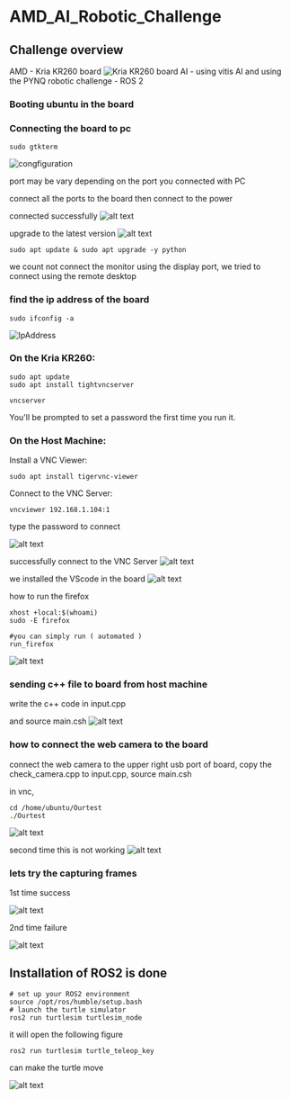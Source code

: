 # AMD_AI_Robotic_Challenge
## Challenge overview
AMD - Kria KR260 board
![Kria KR260 board](images/image-2.png)
AI - using vitis AI and using the PYNQ
robotic challenge - ROS 2 


### Booting ubuntu in the board

###  Connecting the board to pc
```
sudo gtkterm
```
![congfiguration](images/image-3.png)

port may be vary depending on the port you connected with PC

connect all the ports to the board then connect to the power

connected successfully
![alt text](images/image-4.png)

upgrade to the latest version
![alt text](images/image-5.png)
```
sudo apt update & sudo apt upgrade -y python
```

we count not connect the monitor using the display port, we tried to connect using the remote desktop
 ### find the ip address of the board
 ```
sudo ifconfig -a
 ```
![IpAddress](images/image-6.png)

### On the Kria KR260:
```
sudo apt update
sudo apt install tightvncserver
```
```
vncserver
```
You'll be prompted to set a password the first time you run it.
### On the Host Machine:

Install a VNC Viewer:
```
sudo apt install tigervnc-viewer
```
Connect to the VNC Server:
```
vncviewer 192.168.1.104:1
```


type the password to connect

![alt text](images/image-7.png)


successfully connect to the VNC Server
![alt text](images/image-8.png)

we installed the VScode in the board
![alt text](images/image-9.png)

how to run the firefox
```
xhost +local:$(whoami)
sudo -E firefox

#you can simply run ( automated )
run_firefox

```

![alt text](images/image-10.png)



### sending c++ file to board  from host machine

write the c++ code in input.cpp

and source main.csh
![alt text](images/image11.png)

### how to connect the web camera to the board
connect the web camera to the upper right usb port of board,
copy the check_camera.cpp to input.cpp,
source main.csh

in vnc,
```
cd /home/ubuntu/Ourtest
./Ourtest
```

![alt text](images/image12.png)

second time this is not working
![alt text](images/image13.png)

### lets try the capturing frames
1st time success

![alt text](images/image14.png)

2nd time failure

![alt text](images/image15.png)



## Installation of ROS2 is done
```
# set up your ROS2 environment
source /opt/ros/humble/setup.bash
# launch the turtle simulator
ros2 run turtlesim turtlesim_node
```

it will open the following figure

```
ros2 run turtlesim turtle_teleop_key
```
can make the turtle move

![alt text](images/image16.png)
